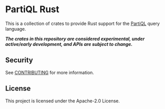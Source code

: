 # PartiQL Rust

This is a collection of crates to provide Rust support for the [PartiQL][partiql] query language.

***The crates in this repository are considered experimental, under active/early development,
and APIs are subject to change.***

## Security

See [CONTRIBUTING](CONTRIBUTING.md#security-issue-notifications) for more information.

## License

This project is licensed under the Apache-2.0 License.

[partiql]: https://partiql.org/